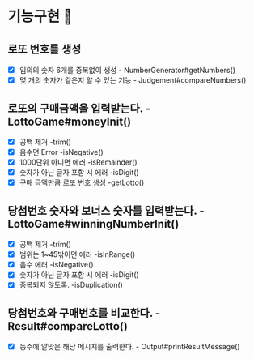 # 기능구현 🎯

## 로또 번호를 생성

- [x] 임의의 숫자 6개를 중복없이 생성 - NumberGenerator#getNumbers()
- [x] 몇 개의 숫자가 같은지 알 수 있는 기능 - Judgement#compareNumbers()

## 로또의 구매금액을 입력받는다. - LottoGame#moneyInit()
- [x] 공백 제거 -trim()
- [x] 음수면 Error -isNegative()
- [x] 1000단위 아니면 에러 -isRemainder()
- [x] 숫자가 아닌 글자 포함 시 에러 -isDigit()
- [x] 구매 금액만큼 로또 번호 생성 -getLotto()

## 당첨번호 숫자와 보너스 숫자를 입력받는다. -LottoGame#winningNumberInit()
- [x] 공백 제거 -trim()
- [x] 범위는 1~45밖이면 에러 -isInRange()
- [x] 음수 에러 -isNegative()
- [x] 숫자가 아닌 글자 포함 시 에러 -isDigit()
- [x] 중복되지 않도록. -isDuplication()

## 당첨번호와 구매번호를 비교한다. - Result#compareLotto()
- [x] 등수에 알맞은 해당 메시지를 출력한다. - Output#printResultMessage()